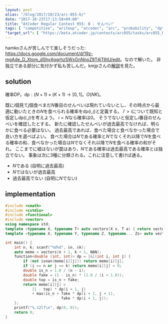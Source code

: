 ```yaml
---
layout: post
alias: "/blog/2017/10/23/arc-055-b/"
date: "2017-10-23T17:13:58+09:00"
title: "AtCoder Regular Contest 055: B - せんべい"
tags: [ "competitive", "writeup", "atcoder", "arc", "probability", "dp" ]
"target_url": [ "https://beta.atcoder.jp/contests/arc055/tasks/arc055_b" ]
---
```


hamkoさんが苦しんでて楽しそうだった: <https://docs.google.com/document/d/19z-mgAde_D_Xtom_dShy4ggrhzSWxGnNnoZ9T4jT6tU/edit>。なので解いた。
非独立である部分に気付かず私も苦しんだ。kmjpさんの[解説](http://kmjp.hatenablog.jp/entry/2016/06/04/0900)を見た。

## solution

確率DP。$\mathrm{dp} : (N + 1) \times (K + 1) \to [0, 1]$。$O(NK)$。

既に$i$個見て$j$個食べまだ$N$番目のせんべいは現れていないとし、その時点から最適に動いたときの$N$を食べられる確率を$\mathrm{dp}(i, j)$と定義する。
$i' \gt i$について既知と仮定し$\mathrm{dp}(i, j)$を考えよう。
$i = N$なら確率は$0$。
そうでないと仮定し$i$番目のせんべいを確認したとする。
新たに確認したせんべいが過去最高でなければ、明らかに食べる必要はない。
過去最高であれば、食べた場合と食べなかった場合で良い方を選べばよい。
食べた場合は$N$である確率と$N$でなくそれ以降で$N$を食べる確率の和、食べなかった場合は$N$でなくそれ以降で$N$を食べる確率の和がそれ。
ここまでに嘘はないが罠はあり、$N$である確率は過去最高である確率とは独立でない。
事象は次に$3$種に分類される。これに注意して書けば通る。

-   $N$である (自明に過去最高)
-   $N$ではないが過去最高
-   過去最高でない (自明に$N$でない)

## implementation

``` c++
#include <cmath>
#include <cstdio>
#include <functional>
#include <vector>
using namespace std;
template <typename X, typename T> auto vectors(X x, T a) { return vector<T>(x, a); }
template <typename X, typename Y, typename Z, typename... Zs> auto vectors(X x, Y y, Z z, Zs... zs) { auto cont = vectors(y, z, zs...); return vector<decltype(cont)>(x, cont); }

int main() {
    int n, k; scanf("%d%d", &n, &k);
    auto memo = vectors(n + 1, k + 1, NAN);
    function<double (int, int)> dp = [&](int i, int j) {
        if (not isnan(memo[i][j])) return memo[i][j];
        if (i == n or j == k) return memo[i][j] = 0;
        double is_n = 1.0 / (n - i);
        double fake = (1 - is_n) * (1.0 / (i + 1.0));
        double top = is_n + fake;
        return memo[i][j] =
            (1 - top) * dp(i + 1, j)
            + max(is_n + fake * dp(i + 1, j + 1),
                         fake * dp(i + 1, j));
    };
    printf("%.12lf\n", dp(0, 0));
    return 0;
}
```
